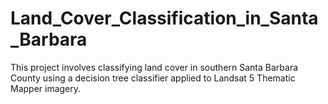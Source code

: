 # Land_Cover_Classification_in_Santa_Barbara
This project involves classifying land cover in southern Santa Barbara County using a decision tree classifier applied to Landsat 5 Thematic Mapper imagery.
